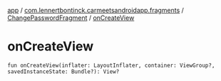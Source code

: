 [app](../../index.md) / [com.lennertbontinck.carmeetsandroidapp.fragments](../index.md) / [ChangePasswordFragment](index.md) / [onCreateView](./on-create-view.md)

# onCreateView

`fun onCreateView(inflater: LayoutInflater, container: ViewGroup?, savedInstanceState: Bundle?): View?`